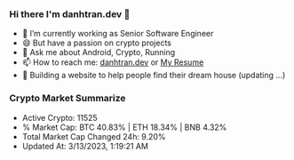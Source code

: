 ### Hi there I'm danhtran.dev 👋

- 🔭 I’m currently working as Senior Software Engineer
- 😄 But have a passion on crypto projects
- 💬 Ask me about Android, Crypto, Running 
- 📫 How to reach me: <a href="https://danhtran.dev" target="_blank">danhtran.dev</a> or <a href="Dan-Resume.pdf" target="_blank">My Resume</a>
- 🌱 Building a website to help people find their dream house (updating ...)

### Crypto Market Summarize
- Active Crypto: 11525
- % Market Cap: BTC 40.83% | ETH 18.34% | BNB 4.32%
- Total Market Cap Changed 24h: 9.20%
- Updated At: 3/13/2023, 1:19:21 AM
